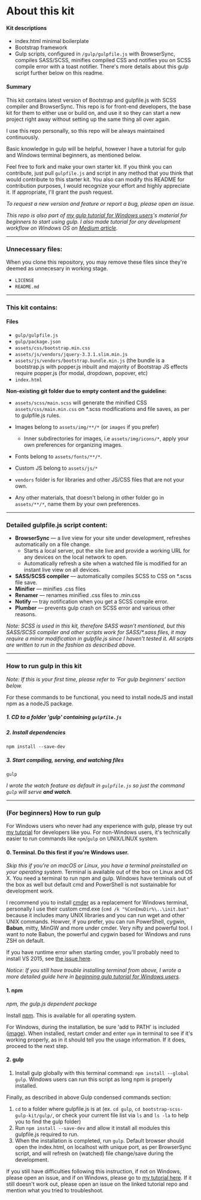 # About this kit
#### Kit descriptions
* index.html minimal boilerplate
* Bootstrap framework
* Gulp scripts, configured in `/gulp/gulpfile.js` with BrowserSync, compiles SASS/SCSS, minifies compiled CSS and notifies you on SCSS compile error with a toast notifier. There's more details about this gulp script further below on this readme.

#### Summary
This kit contains latest version of Bootstrap and gulpfile.js with SCSS compiler and BrowserSync. This repo is for front-end developers, the base kit for them to either use or build on, and use it so they can start a new project right away without setting up the same thing all over again.

I use this repo personally, so this repo will be always maintained continuously.

Basic knowledge in gulp will be helpful, however I have a tutorial for gulp and Windows terminal beginners, as mentioned below.

Feel free to fork and make your own starter kit. If you think you can contribute, just pull `gulpfile.js` and script in any method that you think that would contribute to this starter kit. You also can modify this README for contribution purposes, I would recognize your effort and highly appreciate it. If appropriate, I'll grant the push request.

_To request a new version and feature or report a bug, please open an issue._

_This repo is also part of [my gulp tutorial for Windows users](https://github.com/dmxt/beginner-gulp-tutorial-on-windows)'s material for beginners to start using gulp. I also made tutorial for any development workflow on Windows OS on [Medium article](https://uxdesign.cc/designers-workflow-on-windows-57393856ae59)._

---

### Unnecessary files:
When you clone this repository, you may remove these files since they're deemed as unnecesary in working stage.
* `LICENSE`
* `README.md`

---

### This kit contains:

#### Files
* `gulp/gulpfile.js`
* `gulp/package.json`
* `assets/css/bootstrap.min.css`
* `assets/js/vendors/jquery-3.3.1.slim.min.js`
* `assets/js/vendors/bootstrap.bundle.min.js` (the bundle is a bootstrap.js with popper.js inbuilt and majority of Bootstrap JS effects require popper.js (for modal, dropdown, popover, etc)
* `index.html`

**Non-existing git folder due to empty content and the guideline:**
* `assets/scss/main.scss` will generate the minified CSS `assets/css/main.min.css` on \*.scss modifications and file saves, as per to gulpfile.js rules.

* Images belong to `assets/img/**/*` (or `images` if you prefer)
   * Inner subdirectories for images, i.e `assets/img/icons/*`, apply your own preferences for organizing images.
* Fonts belong to `assets/fonts/**/*`.
* Custom JS belong to `assets/js/*`
* `vendors` folder is for libraries and other JS/CSS files that are not your own.
* Any other materials, that doesn't belong in other folder go in `assets/**/*`, name them by your own preferences.

---

### Detailed gulpfile.js script content:
* **BrowserSync** — a live view for your site under development, refreshes automatically on a file change.
  * Starts a local server, put the site live and provide a working URL for any devices on the local network to open.
  * Automatically refresh a site when a watched file is modified for an instant live view on all devices.
* **SASS/SCSS compiler** — automatically compiles SCSS to CSS on \*.scss file save.
* **Minifier** — minifies .css files
* **Renamer** — renames minified .css files to .min.css
* **Notify** — tray notification when you get a SCSS compile error.
* **Plumber** — prevents gulp crash on SCSS error and various other reasons.

_Note: SCSS is used in this kit, therefore SASS wasn't mentioned, but this SASS/SCSS compiler and other scripts work for SASS/*.sass files, it may require a minor modification in gulpfile.js since I haven't tested it. All scripts are written to run in the fashion as described above._

---

### How to run gulp in this kit
_Note: If this is your first time, please refer to 'For gulp beginners' section below._

For these commands to be functional, you need to install nodeJS and install npm as a nodeJS package.

##### 1. CD to a folder 'gulp' containing `gulpfile.js`
##### 2. Install dependencies
```
npm install --save-dev
```

##### 3. Start compiling, serving, and watching files
```
gulp
```
*I wrote the watch feature as default in `gulpfile.js` so just the command `gulp` will serve **and watch***.

---

### (For beginners) How to run gulp
For Windows users who never had any experience with gulp, please try out [my tutorial](https://github.com/dmxt/beginner-gulp-tutorial-on-windows) for developers like you. For non-Windows users, it's technically easier to run commands like `npm`/`gulp` on UNIX/LINUX system.

#### **0. Terminal. Do this first if you're Windows user.**
_Skip this if you're on macOS or Linux, you have a terminal preinstalled on your operating system._ Terminal is available out of the box on Linux and OS X. You need a terminal to run npm and gulp. Windows have terminals out of the box as well but default cmd and PowerShell is not sustainable for development work.

I recommend you to install [cmder](http://cmder.net/) as a replacement for Windows terminal, personally I use their custom cmd.exe (`cmd /k "%ConEmuDir%\..\init.bat"` because it includes many UNIX libraries and you can run wget and other UNIX commands. Howver, if you prefer, you can run PowerShell, cygwin, **Babun**, mitty, MinGW and more under cmder. Very nifty and powerful tool. I want to note Babun, the powerful and cygwin based for Windows and runs ZSH on default.

If you have runtime error when starting cmder, you'll probably need to install VS 2015, see [the issue here](https://github.com/cmderdev/cmder/issues/501).

*Notice: If you still have trouble installing terminal from above, I wrote a more detailed guide here in [beginning gulp tutorial for Windows users](https://github.com/dmxt/beginner-gulp-tutorial-on-windows#step-1---terminal-windows).*

#### **1. npm**
_npm, the gulp.js dependent package_

Install [npm](https://nodejs.org/en/download/). This is available for all operating system.

For Windows, during the installation, be sure 'add to PATH' is included ([image](http://i.imgur.com/lHiNR7p.png)). When installed, restart cmder and enter `npm` in terminal to see if it's working properly, as in it should tell you the usage information. If it does, proceed to the next step.

#### **2. gulp**
1. Install gulp globally with this terminal command: `npm install --global gulp`. Windows users can run this script as long npm is properly installed.

Finally, as described in above Gulp condensed commands section:

1. `cd` to a folder where gulpfile.js is at (ex. `cd gulp`, `cd bootstrap-scss-gulp-kit/gulp/`, or check your current file list via `ls` and `ls -la` to help you to find the gulp folder)
2. Run `npm install --save-dev` and allow it install all modules this gulpfile.js required to run.
3. When the installation is completed, run `gulp`. Default browser should open the index.html, on localhost with unique port, as per BrowserSync script, and will refresh on (watched) file change/save during the development.

If you still have difficulties following this instruction, if not on Windows, please open an issue, and if on Windows, please go to [my tutorial here](https://github.com/dmxt/beginner-gulp-tutorial-on-windows#step-1---terminal-windows). If it still doesn't work out, please open an issue on the linked tutorial repo and mention what you tried to troubleshoot.
